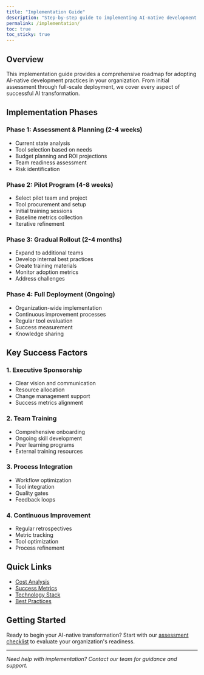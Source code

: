 ```yaml
---
title: "Implementation Guide"
description: "Step-by-step guide to implementing AI-native development practices in your organization"
permalink: /implementation/
toc: true
toc_sticky: true
---
```


## Overview

This implementation guide provides a comprehensive roadmap for adopting AI-native development practices in your organization. From initial assessment through full-scale deployment, we cover every aspect of successful AI transformation.

## Implementation Phases

### Phase 1: Assessment & Planning (2-4 weeks)
- Current state analysis
- Tool selection based on needs
- Budget planning and ROI projections
- Team readiness assessment
- Risk identification

### Phase 2: Pilot Program (4-8 weeks)
- Select pilot team and project
- Tool procurement and setup
- Initial training sessions
- Baseline metrics collection
- Iterative refinement

### Phase 3: Gradual Rollout (2-4 months)
- Expand to additional teams
- Develop internal best practices
- Create training materials
- Monitor adoption metrics
- Address challenges

### Phase 4: Full Deployment (Ongoing)
- Organization-wide implementation
- Continuous improvement processes
- Regular tool evaluation
- Success measurement
- Knowledge sharing

## Key Success Factors

### 1. Executive Sponsorship
- Clear vision and communication
- Resource allocation
- Change management support
- Success metrics alignment

### 2. Team Training
- Comprehensive onboarding
- Ongoing skill development
- Peer learning programs
- External training resources

### 3. Process Integration
- Workflow optimization
- Tool integration
- Quality gates
- Feedback loops

### 4. Continuous Improvement
- Regular retrospectives
- Metric tracking
- Tool optimization
- Process refinement

## Quick Links

- [Cost Analysis](/implementation/costs/)
- [Success Metrics](/implementation/metrics/)
- [Technology Stack](/implementation/tech-stack/)
- [Best Practices](/implementation/best-practices/)

## Getting Started

Ready to begin your AI-native transformation? Start with our [assessment checklist](/implementation/assessment/) to evaluate your organization's readiness.

---

*Need help with implementation? Contact our team for guidance and support.*